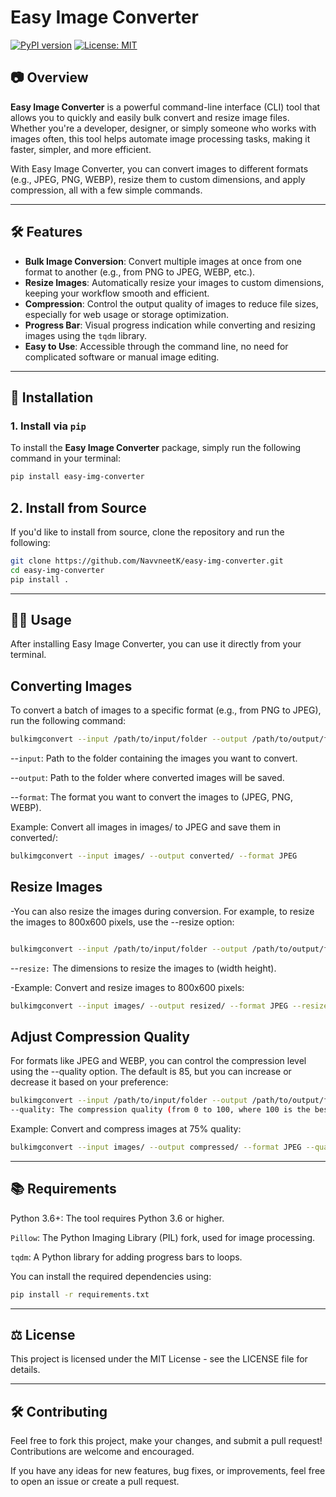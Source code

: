 # Easy Image Converter

[![PyPI version](https://img.shields.io/pypi/v/bulkimgconvert.svg)](https://pypi.org/project/bulkimgconvert/)
[![License: MIT](https://img.shields.io/badge/License-MIT-yellow.svg)](https://opensource.org/licenses/MIT)

## 📷 Overview

**Easy Image Converter** is a powerful command-line interface (CLI) tool that allows you to quickly and easily bulk convert and resize image files. Whether you're a developer, designer, or simply someone who works with images often, this tool helps automate image processing tasks, making it faster, simpler, and more efficient.

With Easy Image Converter, you can convert images to different formats (e.g., JPEG, PNG, WEBP), resize them to custom dimensions, and apply compression, all with a few simple commands.

---

## 🛠 Features

- **Bulk Image Conversion**: Convert multiple images at once from one format to another (e.g., from PNG to JPEG, WEBP, etc.).
- **Resize Images**: Automatically resize your images to custom dimensions, keeping your workflow smooth and efficient.
- **Compression**: Control the output quality of images to reduce file sizes, especially for web usage or storage optimization.
- **Progress Bar**: Visual progress indication while converting and resizing images using the `tqdm` library.
- **Easy to Use**: Accessible through the command line, no need for complicated software or manual image editing.


---

## 🚀 Installation

### 1. Install via `pip`
To install the **Easy Image Converter** package, simply run the following command in your terminal:

```bash
pip install easy-img-converter
```

## 2. Install from Source

If you'd like to install from source, clone the repository and run the following:

```bash
git clone https://github.com/NavvneetK/easy-img-converter.git
cd easy-img-converter
pip install .
```

---
## 🧑‍💻 Usage

After installing Easy Image Converter, you can use it directly from your terminal.

## Converting Images
To convert a batch of images to a specific format (e.g., from PNG to JPEG), run the following command:

```bash
bulkimgconvert --input /path/to/input/folder --output /path/to/output/folder --format JPEG
```

--`input`: Path to the folder containing the images you want to convert.

--`output`: Path to the folder where converted images will be saved.

--`format`: The format you want to convert the images to (JPEG, PNG, WEBP).

  Example:
  Convert all images in images/ to JPEG and save them in converted/:
```bash
bulkimgconvert --input images/ --output converted/ --format JPEG
```


## Resize Images
-You can also resize the images during conversion. For example, to resize the images to 800x600 pixels, use the --resize option:

```bash

bulkimgconvert --input /path/to/input/folder --output /path/to/output/folder --format JPEG --resize 800 600
```
--`resize:` The dimensions to resize the images to (width height).

-Example:
Convert and resize images to 800x600 pixels:

```bash
bulkimgconvert --input images/ --output resized/ --format JPEG --resize 800 600
```

## Adjust Compression Quality
  For formats like JPEG and WEBP, you can control the compression level using the --quality option. The default is 85, but you can increase or decrease it based on your preference:

```bash
bulkimgconvert --input /path/to/input/folder --output /path/to/output/folder --format JPEG --quality 75
--quality: The compression quality (from 0 to 100, where 100 is the best quality but largest file size).
```

Example:
Convert and compress images at 75% quality:

```bash
bulkimgconvert --input images/ --output compressed/ --format JPEG --quality 75
```

---

## 📚 Requirements

Python 3.6+: The tool requires Python 3.6 or higher.

`Pillow`: The Python Imaging Library (PIL) fork, used for image processing.

`tqdm`: A Python library for adding progress bars to loops.

You can install the required dependencies using:

```bash
pip install -r requirements.txt
```

---
## ⚖️ License

This project is licensed under the MIT License - see the LICENSE file for details.

---

## 🛠 Contributing

Feel free to fork this project, make your changes, and submit a pull request! Contributions are welcome and encouraged.

If you have any ideas for new features, bug fixes, or improvements, feel free to open an issue or create a pull request.
